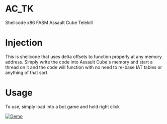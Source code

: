 # AC_TK
Shellcode x86 FASM Assault Cube Telekill
# Injection
This is shellcode that uses delta offsets to function properly at any memory address. Simply write the code into Assault Cube's memory and start a thread on it and the code will function with no need to re-base IAT tables or anything of that sort.
# Usage
To use, simply load into a bot game and hold right click

[![Demo](http://i.cubeupload.com/iKZwZf.png)](https://giant.gfycat.com/EnlightenedPersonalBedlingtonterrier.gif)
